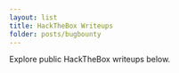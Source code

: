 ```yaml
---
layout: list
title: HackTheBox Writeups
folder: posts/bugbounty
---
```


Explore public HackTheBox writeups below.


